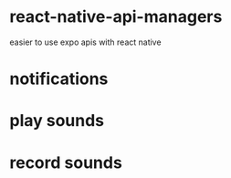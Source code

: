 # react-native-api-managers
easier to use expo apis with react native

# notifications

# play sounds

# record sounds

